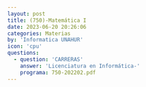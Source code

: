 ```yaml
---
layout: post
title: (750)-Matemática I
date: 2023-06-20 20:26:06
categories: Materias
by: 'Informatica UNAHUR'
icon: 'cpu'
questions:
  - question: 'CARRERAS'
    answer: 'Licenciatura en Informática-'
    programa: 750-202202.pdf
---
```

